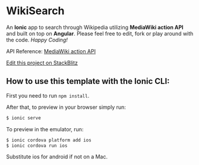 # WikiSearch

An **Ionic** app to search through Wikipedia utilizing **MediaWiki action API** and built on top on **Angular**. Please feel free to edit, fork or play around with the code. *Happy Coding!*

API Reference: [MediaWiki action API](https://www.mediawiki.org/wiki/API:Main_page)

[Edit this project on StackBlitz](https://stackblitz.com/edit/ionic-wuaxml)

## How to use this template with the Ionic CLI:

First you need to run `npm install`.

After that, to preview in your browser simply run:

```bash
$ ionic serve
```

To preview in the emulator, run:

```bash
$ ionic cordova platform add ios
$ ionic cordova run ios
```

Substitute ios for android if not on a Mac.

